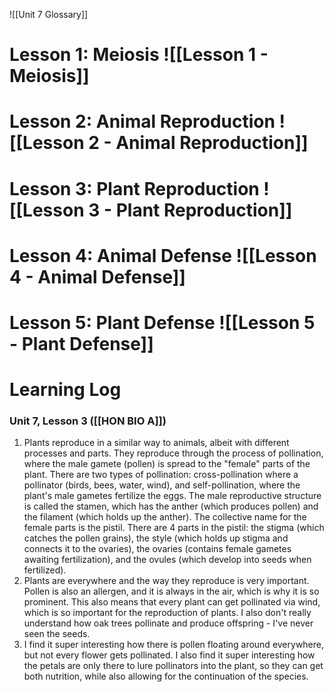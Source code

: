 ![[Unit 7 Glossary]]

# Lesson 1: Meiosis ![[Lesson 1 - Meiosis]]
# Lesson 2: Animal Reproduction ![[Lesson 2 - Animal Reproduction]]
# Lesson 3: Plant Reproduction ![[Lesson 3 - Plant Reproduction]]
# Lesson 4: Animal Defense ![[Lesson 4 - Animal Defense]]
# Lesson 5: Plant Defense ![[Lesson 5 - Plant Defense]]




# Learning Log
### Unit 7, Lesson 3 ([[HON BIO A]])
1. Plants reproduce in a similar way to animals, albeit with different processes and parts. They reproduce through the process of pollination, where the male gamete (pollen) is spread to the "female" parts of the plant. There are two types of pollination: cross-pollination where a pollinator (birds, bees, water, wind), and self-pollination, where the plant's male gametes fertilize the eggs. The male reproductive structure is called the stamen, which has the anther (which produces pollen) and the filament (which holds up the anther). The collective name for the female parts is the pistil. There are 4 parts in the pistil: the stigma (which catches the pollen grains), the style (which holds up stigma and connects it to the ovaries), the ovaries (contains female gametes awaiting fertilization), and the ovules (which develop into seeds when fertilized). 
2. Plants are everywhere and the way they reproduce is very important. Pollen is also an allergen, and it is always in the air, which is why it is so prominent. This also means that every plant can get pollinated via wind, which is so important for the reproduction of plants. I also don't really understand how oak trees pollinate and produce offspring - I've never seen the seeds.
3. I find it super interesting how there is pollen floating around everywhere, but not every flower gets pollinated. I also find it super interesting how the petals are only there to lure pollinators into the plant, so they can get both nutrition, while also allowing for the continuation of the species.